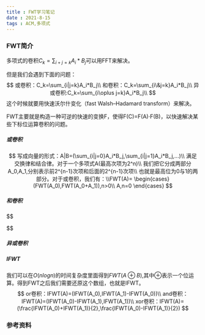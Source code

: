 ```yaml
---
title : FWT学习笔记
date : 2021-8-15
tags : ACM,多项式
---
```




### FWT简介

多项式的卷积$C_k=\sum_{i+j=k}A_i*B_j$可以用FFT来解决。

但是我们会遇到下面的问题：
$$
或卷积：C_k=\sum_{i|j=k}A_i*B_j\\
和卷积：C_k=\sum_{i\&j=k}A_i*B_j\\
异或卷积:C_k=\sum_{i\oplus j=k}A_i*B_j\\
$$
这个时候就要用快速沃尔什变化（fast Walsh–Hadamard transform）来解决。

FWT主要就是构造一种可逆的快速的变换F，使得F(C)=F(A)·F(B)，以快速解决某些下标位运算卷积的问题。



##### 或卷积

$$
写成向量的形式：A|B=(\sum_{i|j=0}A_i*B_j,\sum_{i|j=1}A_i*B_j,...)\\
满足交换律和结合律。对于一个多项式A(最高次项为2^n)\\
我们把它分成两部分A_0,A_1,分别表示前2^{n-1}次项和后面的2^{n-1}次项\\
也就是最高位为0与1的两部分。对于或卷积，我们有：\\FWT(A)=
\begin{cases}
(FWT(A_0),FWT(A_0+A_1)),n>0\\
A,n=0
\end{cases}
$$



##### 和卷积

$$

$$

##### 异或卷积



##### IFWT

我们可以在$O(nlogn)$的时间复杂度里面得到$FWT(A\oplus B)$,其中$\oplus$表示一个位运算。得到FWT之后我们需要还原这个数组，也就是IFWT。
$$
or卷积：IFWT(A)=(IFWT(A_0),IFWT(A_1)-IFWT(A_0))\\
and卷积：IFWT(A)=(IFWT(A_0)-IFWT(A_1),IFWT(A_1))\\
xor卷积：IFWT(A)=(\frac{IFWT(A_0)+IFWT(A_1)}{2},\frac{IFWT(A_0)-IFWT(A_1)}{2})
$$




### 参考资料

